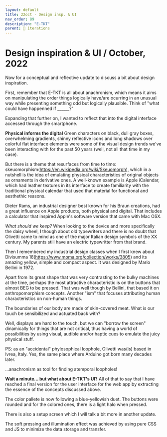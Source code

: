 ```yaml
---
layout: default
title: 22oct - Design insp. & UI
nav_order: 89
description: "E-TKT"
parent: 🧬 iterations
---
```


# **Design inspiration & UI** / October, 2022   

Now for a conceptual and reflective update to discuss a bit about design inspiration.

First, remember that E-TKT is all about anachronism, which means it aims on manipulating the order things logically have/are ocurring in an unusual way while presenting something odd but logically plausible. Think of "what could have happenned if ______?"

Expanding that further on, I wanted to reflect that into the digital interface accessed through the smartphone.

**Physical informs the digital**
Green characters on black, dull gray boxes, overwhelming gradients, shinny reflective icons and long shadows over colorful flat interface elements were some of the visual design trends we've been interacting with for the past 50 years (well, not all that time in my case).

But there is a theme that resurfaces from time to time: skeuomorphism(https://en.wikipedia.org/wiki/Skeuomorph), which in a nutshell is the idea of emulating physical characteristics of original objects as ornaments in derivative ones. A well-known example is Apple iCalendar, which had leather textures in its interface to create familiarity with the traditional physical calendar that used that material for functional and aesthethic reasons.

Dieter Rams, an industrial designer best known for his Braun creations, had a great influence on Apple products, both physical and digital. That includes a calculator that inspired Apple's software version that came with Mac OSX.

*What should we keep?*
When looking to the device and more specifically the daisy wheel, I though about old typewriters and there is no doubt that Olivetti came to mind as one of the major Italian design symbols of the XX century. My parents still have an electric typewritter from that brand.

Then I remembered my industrial design classes when I first knew about Divisumma 18(https://www.moma.org/collection/works/3805) and its amazing yellow, simple and compact aspect. It was designed by Mario Bellini in 1972.

Apart from its great shape that was very contrasting to the bulky machines at the time, perhaps the most attractive characteristic is on the buttons that almost BEG to be pressed. That was well though by Bellini, that based it on anthropomorphism concepts. Another "ism" that focuses attributing human characteristics on non-human things.

The boundaries of our body are made of skin-covered meat. What is our touch be sensibilized and actuated back with?

Well, displays are hard to the touch, but we can "borrow the screen" dinamically for things that are not critical, thus having a world of possibilities by using visual, audible and/or haptic cues to emulate the juicy physical stuff.


PS: as an "accidental" phylosophical loophole, Olivetti was(is) based in Ivrea, Italy. Yes, the same place where Arduino got born many decades later.

...anachronism as tool for finding atemporal loopholes!


**Wait a minute... but what about E-TKT's UI?**
All of that to say that I have reached a final version for the user interface for the web app by extracting the essence of the concepts discussed above.

The color pallete is now following a blue-yellowish duet. The buttons were rounded and for the colored ones, there is a light halo when pressed.

There is also a setup screen which I will talk a bit more in another update.

The soft pressing and illumination effect was achieved by using pure CSS and JS to minimize the data storage and transfer.







